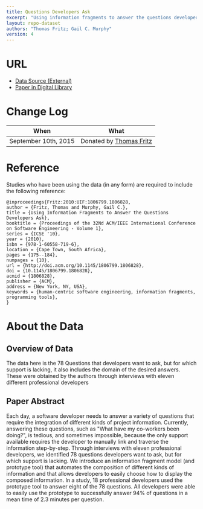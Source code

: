 ```yaml
---
title: Questions Developers Ask
excerpt: "Using information fragments to answer the questions developers ask"
layout: repo-dataset
authors: "Thomas Fritz; Gail C. Murphy"
version: 4
---
```


# URL

* [Data Source (External)](https://terapromise.csc.ncsu.edu/!/#repo/view/head/other/questions)
* [Paper in Digital Library](http://dl.acm.org/citation.cfm?id=1806828)

# Change Log

When | What
---- | ----
 September 10th, 2015| Donated by [Thomas Fritz](mailto:fritzatifi.uzh.ch)

# Reference

Studies who have been using the data (in any form) are required to include the following reference:

```
@inproceedings{Fritz:2010:UIF:1806799.1806828,
author = {Fritz, Thomas and Murphy, Gail C.},
title = {Using Information Fragments to Answer the Questions Developers Ask},
booktitle = {Proceedings of the 32Nd ACM/IEEE International Conference on Software Engineering - Volume 1},
series = {ICSE '10},
year = {2010},
isbn = {978-1-60558-719-6},
location = {Cape Town, South Africa},
pages = {175--184},
numpages = {10},
url = {http://doi.acm.org/10.1145/1806799.1806828},
doi = {10.1145/1806799.1806828},
acmid = {1806828},
publisher = {ACM},
address = {New York, NY, USA},
keywords = {human-centric software engineering, information fragments, programming tools},
}
```

# About the Data

## Overview of Data

The data here is the 78 Questions that developers want to ask, but for which support is lacking, it also includes the domain of the desired answers. These were obtained by the authors through interviews with eleven different professional developers

## Paper Abstract

Each day, a software developer needs to answer a variety of questions that require the integration of different kinds of project information. Currently, answering these questions, such as "What have my co-workers been doing?", is tedious, and sometimes impossible, because the only support available requires the developer to manually link and traverse the information step-by-step. Through interviews with eleven professional developers, we identified 78 questions developers want to ask, but for which support is lacking. We introduce an information fragment model (and prototype tool) that automates the composition of different kinds of information and that allows developers to easily choose how to display the composed information. In a study, 18 professional developers used the prototype tool to answer eight of the 78 questions. All developers were able to easily use the prototype to successfully answer 94% of questions in a mean time of 2.3 minutes per question.
